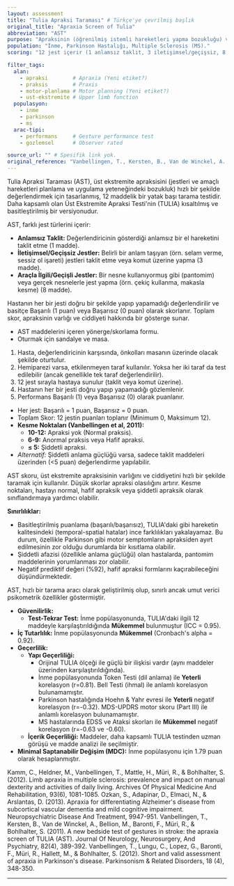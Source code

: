 ```yaml
---
layout: assessment
title: "Tulia Apraksi Taraması" # Türkçe'ye çevrilmiş başlık
original_title: "Apraxia Screen of Tulia"
abbreviation: "AST"
purpose: "Apraksinin (öğrenilmiş istemli hareketleri yapma bozukluğu) varlığını ve ciddiyetini değerlendirmek için kullanılan 12 maddelik bir yatak başı tarama testidir. Üst Ekstremite Apraksi Testi'nin (TULIA) kısaltılmış versiyonudur."
population: "İnme, Parkinson Hastalığı, Multiple Sclerosis (MS)."
scoring: "12 jest içerir (1 anlamsız taklit, 3 iletişimsel/geçişsiz, 8 araçla ilgili/geçişli). Her madde başarılı (1 puan) veya başarısız (0 puan) olarak puanlanır. Toplam skor 0 ile 12 arasında değişir. Yüksek skor daha iyi praksis yeteneğini gösterir. Kesme noktaları: 10-12=Normal, 6-9=Hafif apraksi, ≤5=Şiddetli apraksi."

filter_tags:
  alan:
    - apraksi        # Apraxia (Yeni etiket?)
    - praksis        # Praxis
    - motor-planlama # Motor planning (Yeni etiket?)
    - ust-ekstremite # Upper limb function
  populasyon:
    - inme
    - parkinson
    - ms
  arac-tipi:
    - performans     # Gesture performance test
    - gozlemsel      # Observer rated

source_url: "" # Spesifik link yok.
original_reference: "Vanbellingen, T., Kersten, B., Van de Winckel, A., Bellion, M., Baronti, F., Müri, R., & Bohlhalter, S. (2011). A new bedside test of gestures in stroke: the apraxia screen of TULIA (AST). Journal Of Neurology, Neurosurgery, And Psychiatry, 82(4), 389-392." # AST'yi tanıtan makale.
---
```





Tulia Apraksi Taraması (AST), üst ekstremite apraksisini (jestleri ve amaçlı hareketleri planlama ve uygulama yeteneğindeki bozukluk) hızlı bir şekilde değerlendirmek için tasarlanmış, 12 maddelik bir yatak başı tarama testidir. Daha kapsamlı olan Üst Ekstremite Apraksi Testi'nin (TULIA) kısaltılmış ve basitleştirilmiş bir versiyonudur.

AST, farklı jest türlerini içerir:
*   **Anlamsız Taklit:** Değerlendiricinin gösterdiği anlamsız bir el hareketini taklit etme (1 madde).
*   **İletişimsel/Geçişsiz Jestler:** Belirli bir anlam taşıyan (örn. selam verme, sessiz ol işareti) jestleri taklit etme veya komut üzerine yapma (3 madde).
*   **Araçla İlgili/Geçişli Jestler:** Bir nesne kullanıyormuş gibi (pantomim) veya gerçek nesnelerle jest yapma (örn. çekiç kullanma, makasla kesme) (8 madde).

Hastanın her bir jesti doğru bir şekilde yapıp yapamadığı değerlendirilir ve basitçe Başarılı (1 puan) veya Başarısız (0 puan) olarak skorlanır. Toplam skor, apraksinin varlığı ve ciddiyeti hakkında bir gösterge sunar.


*   AST maddelerini içeren yönerge/skorlama formu.
*   Oturmak için sandalye ve masa.


1.  Hasta, değerlendiricinin karşısında, önkolları masanın üzerinde olacak şekilde oturtulur.
2.  Hemiparezi varsa, etkilenmeyen taraf kullanılır. Yoksa her iki taraf da test edilebilir (ancak genellikle tek taraf değerlendirilir).
3.  12 jest sırayla hastaya sunulur (taklit veya komut üzerine).
4.  Hastanın her bir jesti doğru yapıp yapamadığı gözlemlenir.
5.  Performans Başarılı (1) veya Başarısız (0) olarak puanlanır.


*   Her jest: Başarılı = 1 puan, Başarısız = 0 puan.
*   Toplam Skor: 12 jestin puanları toplanır (Minimum 0, Maksimum 12).
*   **Kesme Noktaları (Vanbellingen et al, 2011):**
    *   **10-12:** Apraksi yok (Normal praksis).
    *   **6-9:** Anormal praksis veya Hafif apraksi.
    *   **≤ 5:** Şiddetli apraksi.
*   *Alternatif:* Şiddetli anlama güçlüğü varsa, sadece taklit maddeleri üzerinden (<5 puan) değerlendirme yapılabilir.


AST skoru, üst ekstremite apraksisinin varlığını ve ciddiyetini hızlı bir şekilde taramak için kullanılır. Düşük skorlar apraksi olasılığını artırır. Kesme noktaları, hastayı normal, hafif apraksik veya şiddetli apraksik olarak sınıflandırmaya yardımcı olabilir.

**Sınırlılıklar:**
*   Basitleştirilmiş puanlama (başarılı/başarısız), TULIA'daki gibi hareketin kalitesindeki (temporal-spatial hatalar) ince farklılıkları yakalayamaz. Bu durum, özellikle Parkinson gibi motor semptomların apraksiden ayırt edilmesinin zor olduğu durumlarda bir kısıtlama olabilir.
*   Şiddetli afazisi (özellikle anlama güçlüğü) olan hastalarda, pantomim maddelerinin yorumlanması zor olabilir.
*   Negatif prediktif değeri (%92), hafif apraksi formlarını kaçırabileceğini düşündürmektedir.


AST, hızlı bir tarama aracı olarak geliştirilmiş olup, sınırlı ancak umut verici psikometrik özellikler göstermiştir.

*   **Güvenilirlik:**
    *   **Test-Tekrar Test:** İnme popülasyonunda, TULIA'daki ilgili 12 maddeyle karşılaştırıldığında **Mükemmel** bulunmuştur (ICC = 0.95).
*   **İç Tutarlılık:** İnme popülasyonunda **Mükemmel** (Cronbach's alpha = 0.92).
*   **Geçerlilik:**
    *   **Yapı Geçerliliği:**
        *   Orijinal TULIA ölçeği ile güçlü bir ilişkisi vardır (aynı maddeler üzerinden karşılaştırıldığında).
        *   İnme popülasyonunda Token Testi (dil anlama) ile **Yeterli** korelasyon (r=0.81). Bell Testi (ihmal) ile anlamlı korelasyon bulunamamıştır.
        *   Parkinson hastalığında Hoehn & Yahr evresi ile **Yeterli** negatif korelasyon (r=-0.32). MDS-UPDRS motor skoru (Part III) ile anlamlı korelasyon bulunamamıştır.
        *   MS hastalarında EDSS ve Ataksi skorları ile **Mükemmel** negatif korelasyon (r=-0.63 ve -0.60).
    *   **İçerik Geçerliliği:** Maddeler, daha kapsamlı TULIA testinden uzman görüşü ve madde analizi ile seçilmiştir.
*   **Minimal Saptanabilir Değişim (MDC):** İnme popülasyonu için 1.79 puan olarak hesaplanmıştır.


Kamm, C., Heldner, M., Vanbellingen, T., Mattle, H., Müri, R., & Bohlhalter, S. (2012). Limb apraxia in multiple sclerosis: prevalence and impact on manual dexterity and activities of daily living. Archives Of Physical Medicine And Rehabilitation, 93(6), 1081-1085.
Ozkan, S., Adapinar, D., Elmaci, N., & Arslantas, D. (2013). Apraxia for differentiating Alzheimer's disease from subcortical vascular dementia and mild cognitive impairment. Neuropsychiatric Disease And Treatment, 9947-951.
Vanbellingen, T., Kersten, B., Van de Winckel, A., Bellion, M., Baronti, F., Müri, R., & Bohlhalter, S. (2011). A new bedside test of gestures in stroke: the apraxia screen of TULIA (AST). Journal Of Neurology, Neurosurgery, And Psychiatry, 82(4), 389-392.
Vanbellingen, T., Lungu, C., Lopez, G., Baronti, F., Müri, R., Hallett, M., & Bohlhalter, S. (2012). Short and valid assessment of apraxia in Parkinson's disease. Parkinsonism & Related Disorders, 18 (4), 348-350.

---